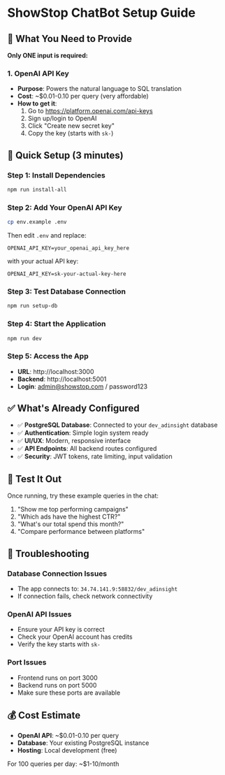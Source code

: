 # ShowStop ChatBot Setup Guide

## 🎯 What You Need to Provide

**Only ONE input is required:**

### 1. OpenAI API Key
- **Purpose**: Powers the natural language to SQL translation
- **Cost**: ~$0.01-0.10 per query (very affordable)
- **How to get it**:
  1. Go to https://platform.openai.com/api-keys
  2. Sign up/login to OpenAI
  3. Click "Create new secret key"
  4. Copy the key (starts with `sk-`)

## 🚀 Quick Setup (3 minutes)

### Step 1: Install Dependencies
```bash
npm run install-all
```

### Step 2: Add Your OpenAI API Key
```bash
cp env.example .env
```
Then edit `.env` and replace:
```
OPENAI_API_KEY=your_openai_api_key_here
```
with your actual API key:
```
OPENAI_API_KEY=sk-your-actual-key-here
```

### Step 3: Test Database Connection
```bash
npm run setup-db
```

### Step 4: Start the Application
```bash
npm run dev
```

### Step 5: Access the App
- **URL**: http://localhost:3000
- **Backend**: http://localhost:5001
- **Login**: admin@showstop.com / password123

## ✅ What's Already Configured

- ✅ **PostgreSQL Database**: Connected to your `dev_adinsight` database
- ✅ **Authentication**: Simple login system ready
- ✅ **UI/UX**: Modern, responsive interface
- ✅ **API Endpoints**: All backend routes configured
- ✅ **Security**: JWT tokens, rate limiting, input validation

## 🧪 Test It Out

Once running, try these example queries in the chat:

1. "Show me top performing campaigns"
2. "Which ads have the highest CTR?"
3. "What's our total spend this month?"
4. "Compare performance between platforms"

## 🔧 Troubleshooting

### Database Connection Issues
- The app connects to: `34.74.141.9:58832/dev_adinsight`
- If connection fails, check network connectivity

### OpenAI API Issues
- Ensure your API key is correct
- Check your OpenAI account has credits
- Verify the key starts with `sk-`

### Port Issues
- Frontend runs on port 3000
- Backend runs on port 5000
- Make sure these ports are available

## 💰 Cost Estimate

- **OpenAI API**: ~$0.01-0.10 per query
- **Database**: Your existing PostgreSQL instance
- **Hosting**: Local development (free)

For 100 queries per day: ~$1-10/month 